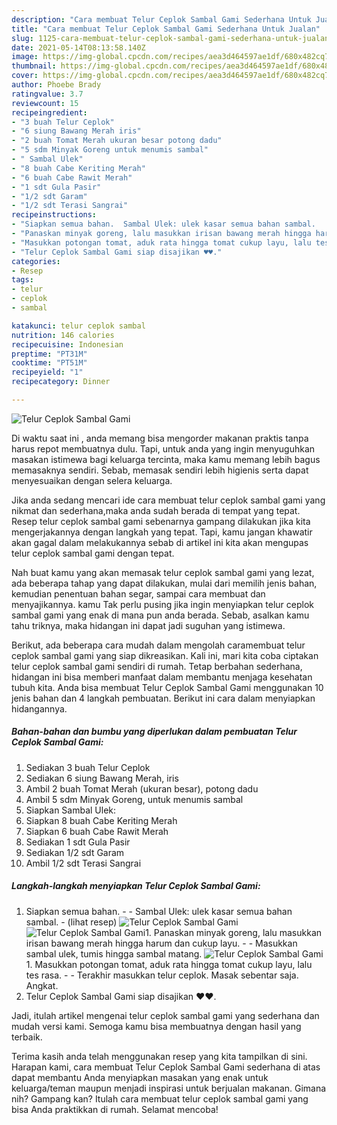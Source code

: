 ```yaml
---
description: "Cara membuat Telur Ceplok Sambal Gami Sederhana Untuk Jualan"
title: "Cara membuat Telur Ceplok Sambal Gami Sederhana Untuk Jualan"
slug: 1125-cara-membuat-telur-ceplok-sambal-gami-sederhana-untuk-jualan
date: 2021-05-14T08:13:58.140Z
image: https://img-global.cpcdn.com/recipes/aea3d464597ae1df/680x482cq70/telur-ceplok-sambal-gami-foto-resep-utama.jpg
thumbnail: https://img-global.cpcdn.com/recipes/aea3d464597ae1df/680x482cq70/telur-ceplok-sambal-gami-foto-resep-utama.jpg
cover: https://img-global.cpcdn.com/recipes/aea3d464597ae1df/680x482cq70/telur-ceplok-sambal-gami-foto-resep-utama.jpg
author: Phoebe Brady
ratingvalue: 3.7
reviewcount: 15
recipeingredient:
- "3 buah Telur Ceplok"
- "6 siung Bawang Merah iris"
- "2 buah Tomat Merah ukuran besar potong dadu"
- "5 sdm Minyak Goreng untuk menumis sambal"
- " Sambal Ulek"
- "8 buah Cabe Keriting Merah"
- "6 buah Cabe Rawit Merah"
- "1 sdt Gula Pasir"
- "1/2 sdt Garam"
- "1/2 sdt Terasi Sangrai"
recipeinstructions:
- "Siapkan semua bahan.  Sambal Ulek: ulek kasar semua bahan sambal.           (lihat resep)"
- "Panaskan minyak goreng, lalu masukkan irisan bawang merah hingga harum dan cukup layu.  Masukkan sambal ulek, tumis hingga sambal matang."
- "Masukkan potongan tomat, aduk rata hingga tomat cukup layu, lalu tes rasa.  Terakhir masukkan telur ceplok. Masak sebentar saja. Angkat."
- "Telur Ceplok Sambal Gami siap disajikan ♥️♥️."
categories:
- Resep
tags:
- telur
- ceplok
- sambal

katakunci: telur ceplok sambal 
nutrition: 146 calories
recipecuisine: Indonesian
preptime: "PT31M"
cooktime: "PT51M"
recipeyield: "1"
recipecategory: Dinner

---
```



![Telur Ceplok Sambal Gami](https://img-global.cpcdn.com/recipes/aea3d464597ae1df/680x482cq70/telur-ceplok-sambal-gami-foto-resep-utama.jpg)

Di waktu  saat ini , anda memang bisa mengorder makanan praktis tanpa harus repot membuatnya dulu. Tapi, untuk anda yang ingin menyuguhkan masakan istimewa bagi keluarga tercinta, maka kamu memang lebih bagus memasaknya sendiri. Sebab, memasak sendiri lebih higienis serta dapat menyesuaikan dengan selera keluarga.

Jika anda sedang mencari ide cara membuat telur ceplok sambal gami yang nikmat dan sederhana,maka anda sudah berada di tempat yang tepat. Resep telur ceplok sambal gami  sebenarnya gampang dilakukan jika kita mengerjakannya dengan langkah yang tepat. Tapi, kamu jangan khawatir akan gagal dalam melakukannya 
sebab di artikel ini kita akan mengupas telur ceplok sambal gami dengan tepat.  



Nah buat kamu yang akan memasak telur ceplok sambal gami yang lezat, ada beberapa tahap yang dapat dilakukan, mulai dari memilih jenis bahan, kemudian penentuan bahan segar, sampai cara membuat dan menyajikannya. kamu Tak perlu pusing jika ingin menyiapkan telur ceplok sambal gami yang enak di mana pun anda berada. Sebab, asalkan kamu  tahu triknya, maka hidangan ini dapat jadi suguhan yang istimewa.

Berikut, ada beberapa cara mudah dalam mengolah caramembuat telur ceplok sambal gami yang siap dikreasikan. Kali ini, mari kita coba ciptakan telur ceplok sambal gami sendiri di rumah. Tetap berbahan sederhana, hidangan ini bisa memberi manfaat dalam membantu menjaga kesehatan tubuh kita. Anda bisa membuat Telur Ceplok Sambal Gami menggunakan 10 jenis bahan dan 4 langkah pembuatan. Berikut ini cara dalam menyiapkan hidangannya.

<!--inarticleads1-->

##### Bahan-bahan dan bumbu yang diperlukan dalam pembuatan Telur Ceplok Sambal Gami:

1. Sediakan 3 buah Telur Ceplok
1. Sediakan 6 siung Bawang Merah, iris
1. Ambil 2 buah Tomat Merah (ukuran besar), potong dadu
1. Ambil 5 sdm Minyak Goreng, untuk menumis sambal
1. Siapkan  Sambal Ulek:
1. Siapkan 8 buah Cabe Keriting Merah
1. Siapkan 6 buah Cabe Rawit Merah
1. Sediakan 1 sdt Gula Pasir
1. Sediakan 1/2 sdt Garam
1. Ambil 1/2 sdt Terasi Sangrai




<!--inarticleads2-->

##### Langkah-langkah menyiapkan Telur Ceplok Sambal Gami:

1. Siapkan semua bahan. -  - Sambal Ulek: ulek kasar semua bahan sambal. -           (lihat resep)
<img src="https://img-global.cpcdn.com/steps/58de0e44026c5713/160x128cq70/telur-ceplok-sambal-gami-langkah-memasak-1-foto.jpg" alt="Telur Ceplok Sambal Gami"><img src="https://img-global.cpcdn.com/steps/8c3a30f961cd2b73/160x128cq70/telur-ceplok-sambal-gami-langkah-memasak-1-foto.jpg" alt="Telur Ceplok Sambal Gami">1. Panaskan minyak goreng, lalu masukkan irisan bawang merah hingga harum dan cukup layu. -  - Masukkan sambal ulek, tumis hingga sambal matang.
<img src="https://img-global.cpcdn.com/steps/5decfe81f6d67425/160x128cq70/telur-ceplok-sambal-gami-langkah-memasak-2-foto.jpg" alt="Telur Ceplok Sambal Gami">1. Masukkan potongan tomat, aduk rata hingga tomat cukup layu, lalu tes rasa. -  - Terakhir masukkan telur ceplok. Masak sebentar saja. Angkat.
1. Telur Ceplok Sambal Gami siap disajikan ♥️♥️.




Jadi, itulah artikel mengenai  telur ceplok sambal gami  yang sederhana dan mudah versi kami. Semoga kamu bisa membuatnya dengan hasil yang terbaik. 

Terima kasih anda telah menggunakan resep yang kita tampilkan di sini. Harapan kami, cara membuat  Telur Ceplok Sambal Gami sederhana di atas dapat membantu Anda menyiapkan masakan yang enak untuk keluarga/teman maupun menjadi inspirasi untuk berjualan makanan. Gimana nih? Gampang kan? Itulah cara membuat telur ceplok sambal gami yang bisa Anda praktikkan di rumah. Selamat mencoba!

